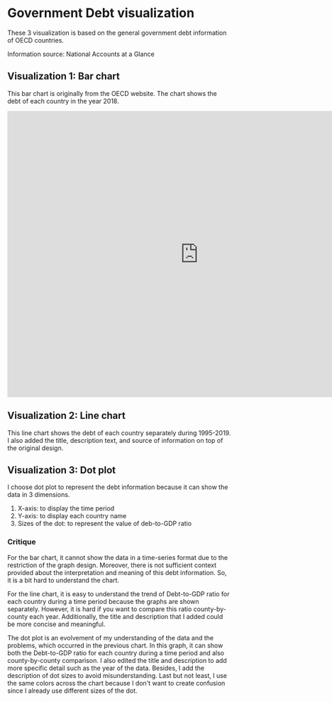 # Government Debt visualization

These 3 visualization is based on the general government debt information of OECD countries.

Information source: National Accounts at a Glance

## Visualization 1: Bar chart 

This bar chart is originally from the OECD website. 
The chart shows the debt of each country in the year 2018.  

<iframe src="https://data.oecd.org/chart/69zD" width="860" height="645" style="border: 0" mozallowfullscreen="true" webkitallowfullscreen="true" allowfullscreen="true"><a href="https://data.oecd.org/chart/69zD" target="_blank">OECD Chart: General government debt, Total, % of GDP, Annual, 2018</a></iframe>

## Visualization 2: Line chart 

This line chart shows the debt of each country separately during 1995-2019.
I also added the title, description text, and source of information on top of the original design.

<div class="flourish-embed flourish-chart" data-src="visualisation/4272729"><script src="https://public.flourish.studio/resources/embed.js"></script></div>

## Visualization 3: Dot plot

I choose dot plot to represent the debt information because it can show the data in 3 dimensions.

1. X-axis: to display the time period
2. Y-axis: to display each country name
3. Sizes of the dot: to represent the value of deb-to-GDP ratio

<div class="flourish-embed flourish-scatter" data-src="visualisation/4272926"><script src="https://public.flourish.studio/resources/embed.js"></script></div>

### Critique

For the bar chart, it cannot show the data in a time-series format due to the restriction of the graph design. Moreover, there is not sufficient context provided about the interpretation and meaning of this debt information. So, it is a bit hard to understand the chart.

For the line chart, it is easy to understand the trend of Debt-to-GDP ratio for each country during a time period because the graphs are shown separately. However, it is hard if you want to compare this ratio county-by-county each year. Additionally, the title and description that I added could be more concise and meaningful.

The dot plot is an evolvement of my understanding of the data and the problems, which occurred in the previous chart. In this graph, it can show both the Debt-to-GDP ratio for each country during a time period and also county-by-county comparison. I also edited the title and description to add more specific detail such as the year of the data. Besides, I add the description of dot sizes to avoid misunderstanding. Last but not least, I use the same colors across the chart because I don't want to create confusion since I already use different sizes of the dot.



